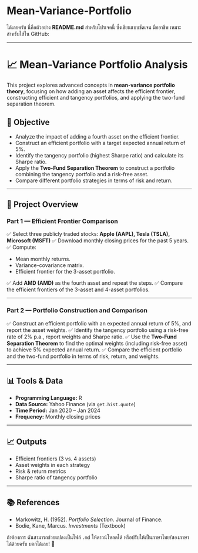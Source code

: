 # Mean-Variance-Portfolio
ได้เลยครับ นี่คือตัวอย่าง **README.md** สำหรับโปรเจคนี้ ซึ่งเขียนแบบชัดเจน มืออาชีพ เหมาะสำหรับใส่ใน GitHub:

---

# 📈 Mean-Variance Portfolio Analysis

This project explores advanced concepts in **mean-variance portfolio theory**, focusing on how adding an asset affects the efficient frontier, constructing efficient and tangency portfolios, and applying the two-fund separation theorem.

## 🎯 Objective

* Analyze the impact of adding a fourth asset on the efficient frontier.
* Construct an efficient portfolio with a target expected annual return of 5%.
* Identify the tangency portfolio (highest Sharpe ratio) and calculate its Sharpe ratio.
* Apply the **Two-Fund Separation Theorem** to construct a portfolio combining the tangency portfolio and a risk-free asset.
* Compare different portfolio strategies in terms of risk and return.

---

## 📄 Project Overview

### Part 1 — Efficient Frontier Comparison

✅ Select three publicly traded stocks:
**Apple (AAPL), Tesla (TSLA), Microsoft (MSFT)**
✅ Download monthly closing prices for the past 5 years.
✅ Compute:

* Mean monthly returns.
* Variance-covariance matrix.
* Efficient frontier for the 3-asset portfolio.

✅ Add **AMD (AMD)** as the fourth asset and repeat the steps.
✅ Compare the efficient frontiers of the 3-asset and 4-asset portfolios.

---

### Part 2 — Portfolio Construction and Comparison

✅ Construct an efficient portfolio with an expected annual return of 5%, and report the asset weights.
✅ Identify the tangency portfolio using a risk-free rate of 2% p.a., report weights and Sharpe ratio.
✅ Use the **Two-Fund Separation Theorem** to find the optimal weights (including risk-free asset) to achieve 5% expected annual return.
✅ Compare the efficient portfolio and the two-fund portfolio in terms of risk, return, and weights.

---

## 📊 Tools & Data

* **Programming Language:** R
* **Data Source:** Yahoo Finance (via `get.hist.quote`)
* **Time Period:** Jan 2020 – Jan 2024
* **Frequency:** Monthly closing prices

---

## 📈 Outputs

* Efficient frontiers (3 vs. 4 assets)
* Asset weights in each strategy
* Risk & return metrics
* Sharpe ratio of tangency portfolio

---

## 📚 References

* Markowitz, H. (1952). *Portfolio Selection*. Journal of Finance.
* Bodie, Kane, Marcus. *Investments* (Textbook)


ถ้าต้องการ ฉันสามารถช่วยแปลงเป็นไฟล์ `.md` ให้ดาวน์โหลดได้ หรือปรับให้เป็นภาษาไทย/สองภาษาได้ด้วยครับ บอกได้เลย! 🌟
